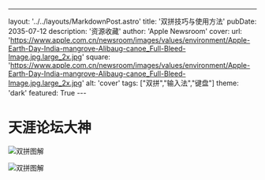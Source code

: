 ---
layout: '../../layouts/MarkdownPost.astro'
title: '双拼技巧与使用方法'
pubDate: 2035-07-12
description: '资源收藏'
author: 'Apple Newsroom'
cover:
    url: 'https://www.apple.com.cn/newsroom/images/values/environment/Apple-Earth-Day-India-mangrove-Alibaug-canoe_Full-Bleed-Image.jpg.large_2x.jpg'
    square: 'https://www.apple.com.cn/newsroom/images/values/environment/Apple-Earth-Day-India-mangrove-Alibaug-canoe_Full-Bleed-Image.jpg.large_2x.jpg'
    alt: 'cover'
tags: ["双拼","输入法","键盘"]
theme: 'dark'
featured: True
---　

# 天涯论坛大神
![双拼图解](https://pic.lookcos.cn/i/2023/02/27/qhv4dn.png)

![双拼图解](http://imgtech.gmw.cn/attachement/jpg/site2/20111223/f04da22d7ba7105e1d7507.jpg)
